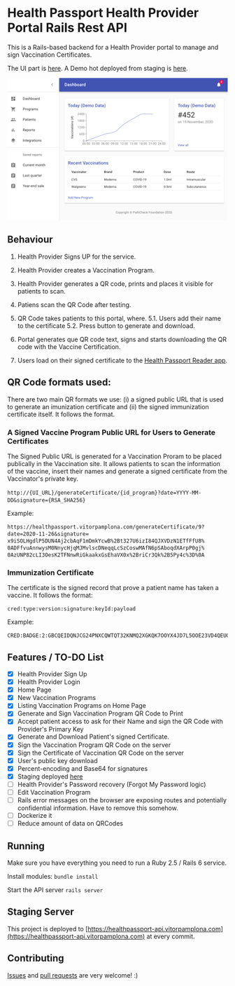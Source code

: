 # Health Passport Health Provider Portal Rails Rest API

This is a Rails-based backend for a Health Provider portal to manage and sign Vaccination Certificates. 

The UI part is [here](https://github.com/vitorpamplona/healthpassport-provider-portal-ui). 
A Demo hot deployed from staging is [here](https://healthpassport.vitorpamplona.com/). 

<img src="./docs/ProviderPortalPreview.png" data-canonical-src="./docs/ProviderPortalPreview.png"/>

## Behaviour

1. Health Provider Signs UP for the service. 
2. Health Provider creates a Vaccination Program. 
3. Health Provider generates a QR code, prints and places it visible for patients to scan. 

4. Patiens scan the QR Code after testing. 
5. QR Code takes patients to this portal, where. 
5.1. Users add their name to the certificate
5.2. Press button to generate and download. 
5. Portal generates que QR code text, signs and starts downloading the QR code with the Vaccine Certification. 

6. Users load on their signed certificate to the [Health Passport Reader app](https://github.com/vitorpamplona/healthpassport-reader-app). 

## QR Code formats used: 

There are two main QR formats we use: (i) a signed public URL that is used to generate an imunization certificate and (ii) the signed immunization certificate itself. It follows the format. 

### A Signed Vaccine Program Public URL for Users to Generate Certificates

The Signed Public URL is generated for a Vaccination Proram to be placed publically in the Vaccination site. 
It allows patients to scan the information of the vaccine, insert their names and generate a signed certificate from the 
Vaccinator's private key. 

```http://{UI_URL}/generateCertificate/{id_program}?date=YYYY-MM-DD&signature={RSA_SHA256}```

Example:

```
https://healthpassport.vitorpamplona.com/generateCertificate/9?date=2020-11-26&signature=
x9iSOLHgdlP5DUN4Aj2cbAqF1mDmkYcwB%2Bt327U6izI84QJXVDzN1ETfFfU8%
0ADFfvuAnnwysM0NnycHjqMJMvlscDNeqqLcSzCoswMAfN6pSAboqdXArpP0gj%
0AzUNP82cLI3OesK2TFNnwRiGkaakxGsEhaVX0x%2BriCr3Qk%2B5Py4c%3D%0A
```

### Immunization Certificate

The certificate is the signed record that prove a patient name has taken a vaccine. It follows the format: 

```
cred:type:version:signature:keyId:payload
```

Example:

```
CRED:BADGE:2:GBCQEIDQNJCG24PNXCQWTQT32KNMQ2XGKQK7OOYX4JD7L5OOE23VD4QEUQBCCAFKSZ66XEW4LZXUV35IPKXNIE32EC3L4DZJAC54XIC5FSUZEVDBHM:KEYS.PATHCHECK.ORG:20210309/MODERNA/COVID19/012L20A/28/HVNUCABMF72UT32M7FQA4M7NQSMXHMMIKFB44M7Z7QV2VFRMZ66A/C28161/RA/500//
```

## Features / TO-DO List

- [x] Health Provider Sign Up
- [x] Health Provider Login 
- [x] Home Page
- [x] New Vaccination Programs
- [x] Listing Vaccination Programs on Home Page
- [x] Generate and Sign Vaccination Program QR Code to Print
- [x] Accept patient access to ask for their Name and sign the QR Code with Provider's Primary Key
- [x] Generate and Download Patient's signed Certificate.
- [x] Sign the Vaccination Program QR Code on the server
- [x] Sign the Certificate of Vaccination QR Code on the server
- [x] User's public key download
- [x] Percent-encoding and Base64 for signatures
- [x] Staging deployed [here](https://healthpassport.vitorpamplona.com/)
- [ ] Health Provider's Password recovery (Forgot My Password logic)
- [ ] Edit Vaccination Program
- [ ] Rails error messages on the browser are exposing routes and potentially confidential information. Have to remove this somehow. 
- [ ] Dockerize it
- [ ] Reduce amount of data on QRCodes

## Running

Make sure you have everything you need to run a Ruby 2.5 / Rails 6 service. 

Install modules:
`bundle install`

Start the API server
`rails server `

## Staging Server

This project is deployed to [https://healthpassport-api.vitorpamplona.com](https://healthpassport-api.vitorpamplona.com) at every commit. 

## Contributing

[Issues](https://github.com/Path-Check/healthpassport-provider-portal-api/issues) and [pull requests](https://github.com/Path-Check/healthpassport-provider-portal-api/pulls) are very welcome! :)
